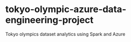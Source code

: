 # tokyo-olympic-azure-data-engineering-project
Tokyo olympics dataset analytics using Spark and Azure
